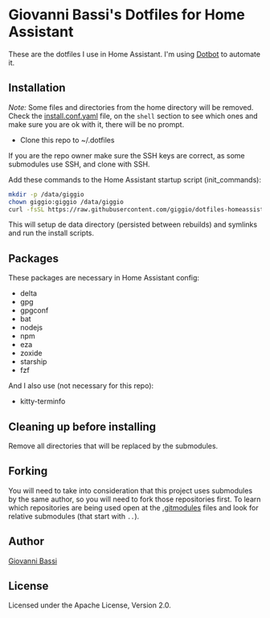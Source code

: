 # Giovanni Bassi's Dotfiles for Home Assistant

These are the dotfiles I use in Home Assistant. I'm using
[Dotbot](https://github.com/anishathalye/dotbot)
to automate it.

## Installation

*Note:* Some files and directories from the home directory will be removed. Check the
[install.conf.yaml](install.conf.yaml)
file, on the `shell` section to see which ones and make sure you are ok with it,
there will be no prompt.

* Clone this repo to ~/.dotfiles

If you are the repo owner make sure the SSH keys are correct, as some submodules
use SSH, and clone with SSH.

Add these commands to the Home Assistant startup script (init_commands):

````bash
mkdir -p /data/giggio
chown giggio:giggio /data/giggio
curl -fsSL https://raw.githubusercontent.com/giggio/dotfiles-homeassistant/refs/heads/main/remote_install.sh | bash
````

This will setup de data directory (persisted between rebuilds) and symlinks and run the install scripts.

## Packages

These packages are necessary in Home Assistant config:

* delta
* gpg
* gpgconf
* bat
* nodejs
* npm
* eza
* zoxide
* starship
* fzf

And I also use (not necessary for this repo):

* kitty-terminfo

## Cleaning up before installing

Remove all directories that will be replaced by the submodules.

## Forking

You will need to take into consideration that this project uses submodules by
the same author, so you will need to fork those repositories first.
To learn which repositories are being used open at the [.gitmodules](.gitmodules) files and
look for relative submodules (that start with `..`).

## Author

[Giovanni Bassi](https://links.giggio.net/bio)

## License

Licensed under the Apache License, Version 2.0.
